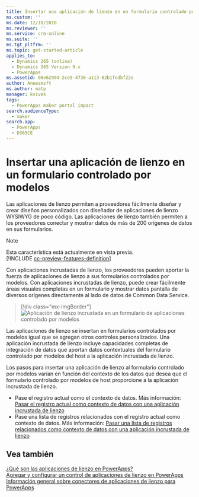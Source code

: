 ```yaml
---
title: Insertar una aplicación de lienzo en un formulario controlado por modelos | MicrosoftDocs
ms.custom: ''
ms.date: 12/10/2018
ms.reviewer: ''
ms.service: crm-online
ms.suite: ''
ms.tgt_pltfrm: ''
ms.topic: get-started-article
applies_to:
  - Dynamics 365 (online)
  - Dynamics 365 Version 9.x
  - PowerApps
ms.assetid: 00e62904-2ce9-4730-a113-02b1fedbf22e
author: Aneesmsft
ms.author: matp
manager: kvivek
tags:
  - PowerApps maker portal impact
search.audienceType:
  - maker
search.app:
  - PowerApps
  - D365CE
---
```


# <a name="embed-a-canvas-app-on-a-model-driven-form"></a>Insertar una aplicación de lienzo en un formulario controlado por modelos

Las aplicaciones de lienzo permiten a proveedores fácilmente diseñar y crear diseños personalizados con diseñador de aplicaciones de lienzo WYSIWYG de poco código. Las aplicaciones de lienzo también permiten a los proveedores conectar y mostrar datos de más de 200 orígenes de datos en sus formularios.

> [!NOTE]
> Esta característica está actualmente en vista previa. <br />
> [!INCLUDE [cc-preview-features-definition](../../includes/cc-preview-features-definition.md)]

Con aplicaciones incrustadas de lienzo, los proveedores pueden aportar la fuerza de aplicaciones de lienzo a sus formularios controlados por modelos. Con aplicaciones incrustadas de lienzo, puede crear fácilmente áreas visuales completas en un formulario y mostrar datos pantalla de diversos orígenes directamente al lado de datos de Common Data Service.

   > [!div class="mx-imgBorder"] 
   > ![](media/embed-canvas-app-in-form.png "Aplicación de lienzo incrustada en un formulario de aplicaciones controlado por modelos")

Las aplicaciones de lienzo se insertan en formularios controlados por modelos igual que se agregan otros controles personalizados. Una aplicación incrustada de lienzo incluye capacidades completas de integración de datos que aportan datos contextuales del formulario controlado por modelos del host a la aplicación incrustada de lienzo.

Los pasos para insertar una aplicación de lienzo al formulario controlado por modelos varían en función del contexto de los datos que desea que el formulario controlado por modelos de host proporcione a la aplicación incrustada de lienzo.
-   Pase el registro actual como el contexto de datos. Más información: [Pasar el registro actual como contexto de datos con una aplicación incrustada de lienzo](pass-current-embedded-canvas-app.md)
-   Pase una lista de registros relacionados con el registro actual como contexto de datos. Más información: [Pasar una lista de registros relacionados como contexto de datos con una aplicación incrustada de lienzo](pass-related-embedded-canvas-app.md) 

<!-- After you have added an embedded canvas app to your model-driven form, learn how to share your embedded canvas app with other users (LINK TO ARTICLE #4).  -->

<!-- For things to keep in mind when working with embedded canvas apps and to help troubleshoot any issues you might encounter, see (LINK TO ARTICLE #5). -->

## <a name="see-also"></a>Vea también
[¿Qué son las aplicaciones de lienzo en PowerApps?](../canvas-apps/getting-started.md) <br />
[Agregar y configurar un control de aplicaciones de lienzo en PowerApps](../canvas-apps/add-configure-controls.md) <br />
[Información general sobre conectores de aplicaciones de lienzo para PowerApps](../canvas-apps/connections-list.md) 
